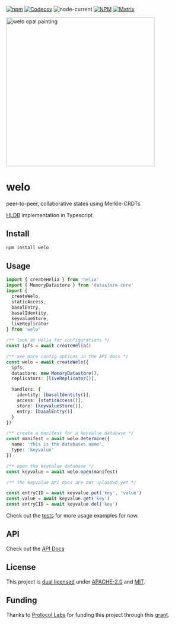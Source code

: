 [![npm](https://img.shields.io/npm/v/welo?style=flat-square)](https://www.npmjs.com/package/welo)
[![Codecov](https://img.shields.io/codecov/c/github/hldb/welo?style=flat-square)](https://app.codecov.io/gh/hldb/welo)
![node-current](https://img.shields.io/node/v/welo?style=flat-square)
[![NPM](https://img.shields.io/npm/l/welo?color=green&style=flat-square)](./LICENSE)
[![Matrix](https://img.shields.io/badge/chat-%23hldb%3Amatrix.org-blue?style=flat-square)](https://matrix.to/#/#hldb:matrix.org)

<img src="https://user-images.githubusercontent.com/36933094/215352217-b9c5aca3-bfdc-46e4-9b42-504e7992fef8.png" alt="welo opal painting" width="400"/>

# welo

peer-to-peer, collaborative states using Merkle-CRDTs

[HLDB](https://github.com/hldb) implementation in Typescript

## Install

```bash
npm install welo
```

## Usage

```typescript
import { createHelia } from 'helia'
import { MemoryDatastore } from 'datastore-core'
import {
  createWelo,
  staticAccess,
  basalEntry,
  basalIdentity,
  keyvalueStore,
  liveReplicator
} from 'welo'

/** look at Helia for configurations */
const ipfs = await createHelia()

/** see more config options in the API docs */
const welo = await createWelo({
  ipfs,
  datastore: new MemoryDatastore(),
  replicators: [liveReplicator()],

  handlers: {
    identity: [basalIdentity()],
    access: [staticAccess()],
    store: [keyvalueStore()],
    entry: [basalEntry()]
  }
})

/** create a manifest for a keyvalue database */
const manifest = await welo.determine({
  name: 'this is the databases name',
  type: 'keyvalue'
})

/** open the keyvalue database */
const keyvalue = await welo.open(manifest)

/** The keyvalue API docs are not uploaded yet */

const entryCID = await keyvalue.put('key', 'value')
const value = await keyvalue.get('key')
const entryCID = await keyvalue.del('key')
```

Check out the [tests](./test) for more usage examples for now.

## API

Check out the [API Docs](./API/index.md)

## License

This project is [dual licensed](./LICENSE) under [APACHE-2.0](./LICENSE-APACHE) and [MIT](./LICENSE-MIT).

## Funding

Thanks to [Protocol Labs](https://protocol.io) for funding this project through this [grant](https://github.com/tabcat/rough-opal).
